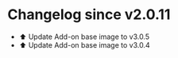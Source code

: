 # Changelog since v2.0.11
- ⬆️ Update Add-on base image to v3.0.5 
- ⬆️ Update Add-on base image to v3.0.4 
